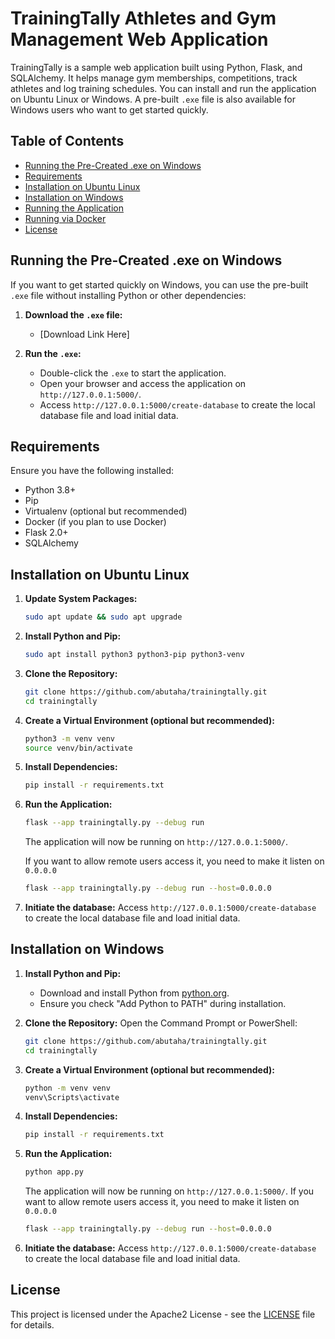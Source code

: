 
# TrainingTally Athletes and Gym Management Web Application

TrainingTally is a sample web application built using Python, Flask, and SQLAlchemy. It helps manage gym memberships, competitions, track athletes and log training schedules. You can install and run the application on Ubuntu Linux or Windows. A pre-built `.exe` file is also available for Windows users who want to get started quickly.

## Table of Contents
- [Running the Pre-Created .exe on Windows](#running-the-pre-created-exe-on-windows)
- [Requirements](#requirements)
- [Installation on Ubuntu Linux](#installation-on-ubuntu-linux)
- [Installation on Windows](#installation-on-windows)
- [Running the Application](#running-the-application)
- [Running via Docker](#running-via-docker)
- [License](#license)

## Running the Pre-Created .exe on Windows

If you want to get started quickly on Windows, you can use the pre-built `.exe` file without installing Python or other dependencies:

1. **Download the `.exe` file:**
   - [Download Link Here]

2. **Run the `.exe`:**
   - Double-click the `.exe` to start the application.
   - Open your browser and access the application on `http://127.0.0.1:5000/`.
   - Access `http://127.0.0.1:5000/create-database` to create the local database file and load initial data.

## Requirements

Ensure you have the following installed:
- Python 3.8+
- Pip
- Virtualenv (optional but recommended)
- Docker (if you plan to use Docker)
- Flask 2.0+
- SQLAlchemy

## Installation on Ubuntu Linux

1. **Update System Packages:**
   ```bash
   sudo apt update && sudo apt upgrade
   ```

2. **Install Python and Pip:**
   ```bash
   sudo apt install python3 python3-pip python3-venv
   ```

3. **Clone the Repository:**
   ```bash
   git clone https://github.com/abutaha/trainingtally.git
   cd trainingtally
   ```

4. **Create a Virtual Environment (optional but recommended):**
   ```bash
   python3 -m venv venv
   source venv/bin/activate
   ```

5. **Install Dependencies:**
   ```bash
   pip install -r requirements.txt
   ```

6. **Run the Application:**
   ```bash
   flask --app trainingtally.py --debug run
   ```

   The application will now be running on `http://127.0.0.1:5000/`.

   If you want to allow remote users access it, you need to make it listen on `0.0.0.0`

   ```bash
   flask --app trainingtally.py --debug run --host=0.0.0.0
   ```

7. **Initiate the database:**
   Access `http://127.0.0.1:5000/create-database` to create the local database file and load initial data.

## Installation on Windows

1. **Install Python and Pip:**
   - Download and install Python from [python.org](https://www.python.org/downloads/windows/).
   - Ensure you check "Add Python to PATH" during installation.

2. **Clone the Repository:**
   Open the Command Prompt or PowerShell:
   ```bash
   git clone https://github.com/abutaha/trainingtally.git
   cd trainingtally
   ```

3. **Create a Virtual Environment (optional but recommended):**
   ```bash
   python -m venv venv
   venv\Scripts\activate
   ```

4. **Install Dependencies:**
   ```bash
   pip install -r requirements.txt
   ```

5. **Run the Application:**
   ```bash
   python app.py
   ```

   The application will now be running on `http://127.0.0.1:5000/`.
   If you want to allow remote users access it, you need to make it listen on `0.0.0.0`

   ```bash
   flask --app trainingtally.py --debug run --host=0.0.0.0
   ```

6. **Initiate the database:**
   Access `http://127.0.0.1:5000/create-database` to create the local database file and load initial data.


## License

This project is licensed under the Apache2 License - see the [LICENSE](LICENSE) file for details.

